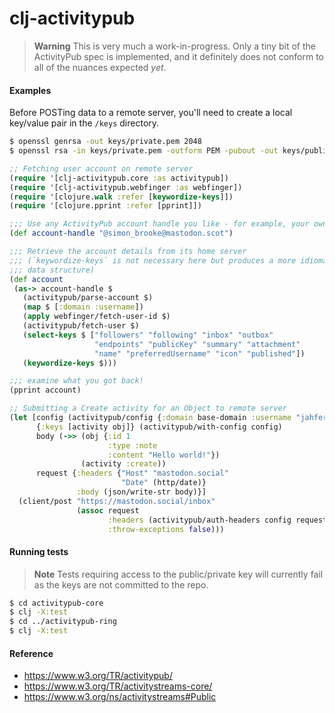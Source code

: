 # clj-activitypub

> **Warning**
> This is very much a work-in-progress. Only a tiny bit of the ActivityPub spec is implemented, and it definitely does not conform to all of the nuances expected _yet_.

#### Examples

Before POSTing data to a remote server, you'll need to create a local key/value pair in the `/keys` directory.

```bash
$ openssl genrsa -out keys/private.pem 2048
$ openssl rsa -in keys/private.pem -outform PEM -pubout -out keys/public.pem
```

```clj
;; Fetching user account on remote server
(require '[clj-activitypub.core :as activitypub])
(require '[clj-activitypub.webfinger :as webfinger])
(require '[clojure.walk :refer [keywordize-keys]])
(require '[clojure.pprint :refer [pprint]])

;;; Use any ActivityPub account handle you like - for example, your own
(def account-handle "@simon_brooke@mastodon.scot")

;;; Retrieve the account details from its home server
;;; (`keywordize-keys` is not necessary here but produces a more idiomatic clojure
;;; data structure)
(def account 
 (as-> account-handle $
   (activitypub/parse-account $)
   (map $ [:domain :username])
   (apply webfinger/fetch-user-id $)
   (activitypub/fetch-user $)
   (select-keys $ ["followers" "following" "inbox" "outbox"
                   "endpoints" "publicKey" "summary" "attachment"
                   "name" "preferredUsername" "icon" "published"])
   (keywordize-keys $)))

;;; examine what you got back!
(pprint account)
```

```clj
;; Submitting a Create activity for an Object to remote server
(let [config (activitypub/config {:domain base-domain :username "jahfer"})
      {:keys [activity obj]} (activitypub/with-config config)
      body (->> (obj {:id 1
                      :type :note
                      :content "Hello world!"})
                (activity :create))
      request {:headers {"Host" "mastodon.social"
                         "Date" (http/date)}
               :body (json/write-str body)}]
  (client/post "https://mastodon.social/inbox"
               (assoc request
                      :headers (activitypub/auth-headers config request)
                      :throw-exceptions false)))
```

#### Running tests

> **Note**
> Tests requiring access to the public/private key will currently fail as the keys are not committed to the repo.

```bash
$ cd activitypub-core
$ clj -X:test
$ cd ../activitypub-ring
$ clj -X:test
```

#### Reference
- https://www.w3.org/TR/activitypub/
- https://www.w3.org/TR/activitystreams-core/
- https://www.w3.org/ns/activitystreams#Public
